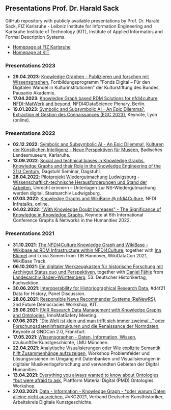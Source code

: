 ## Presentations Prof. Dr. Harald Sack 

GitHub repository with publicly available presentations by Prof. Dr. Harald Sack, FIZ Karlsruhe - Leibniz Institute for Information Engineering and Karlsruhe Institute of Technology (KIT), Institute of Applied Informatics and Formal Description Systems.
- [Homepage at FIZ Karlsruhe](https://www.fiz-karlsruhe.de/en/forschung/publikationen-prof-dr-harald-sack)
- [Homepage at KIT](https://www.aifb.kit.edu/web/Harald_Sack/en)

### Presentations 2023
- **29.04.2023**: [Knowledge Graphen - Publizieren und forschen mit Wissensgraphen](https://github.com/lysander07/Presentations/raw/main/Handout%20-%20Knowledge%20Graphen%20-%20Publizieren%20und%20Forschen%20mit%20Wissensgraphen_compressed.pdf), Fortbildungsprogramm "Fonds Digital – Für den Digitalen Wandel in Kulturinstitutionen" der Kulturstiftung des Bundes, Pausanio Akademie.
- **17.04.2023**: [Knowledge Graph based RDM Solutions for nfdi4culture, NFDI-MatWerk and beyond](https://github.com/lysander07/Presentations/raw/main/Harald-NFDI4DS-Berlin_2023-04-17.pdf), NFDI4DataScience Plenary, Berlin.
- **19.01.2023**: [Symbolic and Subsymbolic AI - An Epic Dilemma?](https://github.com/lysander07/Presentations/raw/main/EGC2023_Symbolic%20and%20Subsymbolic%20AI%20%20-%20an%20Epic%20Dilemma.pdf), [Extraction et Gestion des Connaissances (EGC 2023)](https://egc2023.sciencesconf.org/), Keynote, Lyon (online).

### Presentations 2022
- **02.12.2022**: [Symbolic and Subsymbolic AI - An Epic Dilemma!](https://github.com/lysander07/Presentations/raw/main/Symbolic%20and%20Subsymbolic%20AI%20%20-%20an%20Epic%20Dilemma_.pdf), [Kulturen der Künstlichen Intelligenz - Neue Perspektiven für Museen](https://www.landesmuseum.de/konferenz-ki-2022), Badisches Landesmuseum, Karlsruhe.
- **13.09.2022**: [Social and technical biases in Knowledge Graphs](https://github.com/lysander07/Presentations/raw/main/Social%20and%20Technical%20Biases%20in%20Knowledge%20Graphs%20-%20Dagstuhl%202022.pdf), [Knowledge Graphs and their Role in the Knowledge Engineering of the 21st Century](https://www.dagstuhl.de/en/program/calendar/semhp/?semnr=22372), Dagstuhl Seminar, Dagstuhl.
- **28.04.2022**: [Pilotprojekt Wiedergutmachung Ludwigsburg - Wissenschaftlich-technische Herausforderungen und Stand der Arbeiten](https://github.com/lysander07/Presentations/blob/main/Wiedergutmachung%20-%20Status_2022-04.pdf), Unrecht erinnern – Unterlagen zur NS-Wiedergutmachung werden digital, Staatsarchiv Ludwigsburg.
- **07.03.2022**: [Knowledge Graphs and WikiBase @ nfdi4Culture](https://github.com/lysander07/Presentations/raw/main/2022-03-07-KnowledgeGraphs%40nfdi4Culture.pdf), NFDI Infratalks, online.
- **04.02.2022**: ["With Knowledge Doubt Increases" - The Significance of Knowledge in Knowledge Graphs](https://github.com/lysander07/Presentations/blob/main/Keynote%20Graphs%20%26%20Networks%20in%20the%20Humanities%202022.pdf), Keynote at 6th International Conference Graphs & Networks in the Humanities 2022.

### Presentations 2021
- **31.10.2021**: [The NFDI4Culture Knowledge Graph and WikiBase - Wikibase as RDM Infrastructure within NFDI4Culture](https://github.com/lysander07/Presentations/blob/main/NFDI4Culture%20Knowledge%20Graph%20and%20Wikibase.pdf), together with [Ina Blümel](https://im.f3.hs-hannover.de/studium/personen/dr-ina-bluemel/) and Lucia Somen from TIB Hannover, WikiDataCon 2021, WikiBase Track.
- **06.10.2021**: [Ein digitaler Werkzeugkasten für historische Forschung mit Archivgut Status quo und Perspektiven](https://github.com/lysander07/Presentations/raw/main/Historikertag_Werkzeugkasten.pdf), together with [Daniel Fähle](https://www.landesarchiv-bw.de/de/landesarchiv/ansprechpartnerinnen---ansprechpartner/zentrale-dienste---stuttgart/72902) from [Landesarchiv Baden-Württemberg](https://www.landesarchiv-bw.de/), 53. Deutscher Historikertag, Fachsektion.
- **30.06.2021**: [Interoperability for Historiographical Research Data](https://github.com/lysander07/Presentations/raw/main/d4h21%20Podium%20HaraldSack%20-%202021-06-30.pdf), #d4f21 Data for History, Panel Discussion.
- **28.06.2021**: [Responsible News Recommender Systems (ReNewRS)](https://github.com/lysander07/Presentations/raw/main/ReNewRS%20-%20Future%20Democracies%2C%2028.06.2021.pdf), 2nd Future Democracies Workshop, KIT.
- **25.06.2021**: [FAIR Research Data Management with Knowledge Graphs and Ontologies](https://github.com/lysander07/Presentations/raw/main/FAIR%20Research%20Data%20Management%20with%20Knowledge%20Graphs%20and%20Ontologies%20-%20InnoMatSafety%2C%202021-06-25.pdf), InnoMatSafety Meeting.
- **07.06.2021**: [“Die Welt ist klein und man trifft sich immer zweimal…” oder Forschungsdateninfrastrukturen und die Renaissance der Normdaten](https://github.com/lysander07/Presentations/raw/main/Die%20Welt%20ist%20klein...GNDCon2.0-2021.pdf), Keynote at GNDCon 2.0, Frankfurt.
- **17.05.2021**: [Wissensgraphen - Daten, Information, Wissen](https://github.com/lysander07/Presentations/blob/main/Knowledge%20Graphs%20-%20LMU%20-%20Future%20of%20Art%20History%2C%202021.pdf), #zukunftDerKunstgeschichte, LMU München.
- **22.04.2021**: [Analytische Visualisierungen oder Wie explizite Semantik hilft Zusammenhänge aufzuzeigen](https://github.com/lysander07/Presentations/raw/main/Analytische%20Visualisierungen%20-%20WorkshopDH%2C%202021.pdf), Workshop Problemfelder und Lösungsvisionen im Umgang mit Datenbanken und Visualisierungen in digitaler Musikverlagsforschung und verwandten Gebieten der Digital Humanities. 
- **13.04.2021**: [Everything you always wanted to know about Ontologies *but were afraid to ask](https://github.com/lysander07/Presentations/raw/main/Everything%20you%20always%20wanted%20to%20know%20about%20Ontologies%20_but%20were%20afraid%20to%20ask.pdf), Plattform Material Digital (PMD) Ontologies Workshop.
- **27.03.2021**: [Data - Information - Knowledge Graph - *oder warum Daten alleine nicht ausreichen](https://github.com/lysander07/Presentations/raw/main/Data%20-%20Information%20-%20Knowledge%20Graph%20-%20%23vKG2021.pdf), #vKG2021, Verband Deutscher Kunsthistoriker, Arbeitskreis Digitale Kunstgeschichte.



